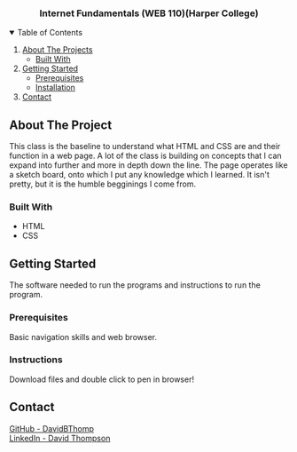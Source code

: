 <h3 align="center">Internet Fundamentals (WEB 110)(Harper College)</h3>

<!-- TABLE OF CONTENTS -->
<details open="open">
  <summary>Table of Contents</summary>
  <ol>
    <li>
      <a href="#about-the-project">About The Projects</a>
      <ul>
        <li><a href="#built-with">Built With</a></li>
      </ul>
    </li>
    <li>
      <a href="#getting-started">Getting Started</a>
      <ul>
        <li><a href="#prerequisites">Prerequisites</a></li>
        <li><a href="#installation">Installation</a></li>
      </ul>
    </li>
    <li><a href="#contact">Contact</a></li>
  </ol>
</details>



<!-- ABOUT THE PROJECT -->
## About The Project

This class is the baseline to understand what HTML and CSS are and their function in a web page. A lot of the class is building on concepts that I can expand into further and more in depth down the line. The page operates like a sketch board, onto which I put any knowledge which I learned. It isn't pretty, but it is the humble begginings I come from.

### Built With

* HTML
* CSS

<!-- GETTING STARTED -->
## Getting Started

The software needed to run the programs and instructions to run the program.

### Prerequisites

Basic navigation skills and web browser.

### Instructions

Download files and double click to pen in browser!

<!-- CONTACT -->
## Contact

<a href="https://github.com/DavidBThomp" target="_blank">GitHub - DavidBThomp</a><br>
<a href="https://www.linkedin.com/in/david-brendan-thompson-34a66a166/" target="_blank">LinkedIn - David Thompson</a>